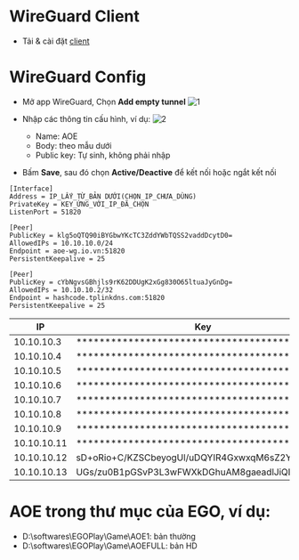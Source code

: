 # WireGuard Client
* Tải & cài đặt [client](https://download.wireguard.com/windows-client/wireguard-installer.exe) 

# WireGuard Config
* Mở app WireGuard, Chọn **Add empty tunnel**
  ![1](https://github.com/user-attachments/assets/d66d580d-a924-4d6a-8a4c-599b9d36d049)

* Nhập các thông tin cấu hình, ví dụ:
  ![2](https://github.com/user-attachments/assets/a60fe9cc-1fbd-4d34-b3ba-6b5bff7e2041)

  * Name: AOE
  * Body: theo mẫu dưới
  * Public key: Tự sinh, không phải nhập

* Bấm **Save**, sau đó chọn **Active/Deactive** để kết nối hoặc ngắt kết nối

```Properties
[Interface]
Address = IP_LẤY_TỪ_BẢN DƯỚI(CHỌN_IP_CHƯA_DÙNG)
PrivateKey = KEY_ỨNG_VỚI_IP_ĐÃ_CHỌN
ListenPort = 51820

[Peer]
PublicKey = klg5oQTQ90iBYGbwYKcTC3ZddYWbTQSS2vaddDcytD0=
AllowedIPs = 10.10.10.0/24
Endpoint = aoe-wg.io.vn:51820
PersistentKeepalive = 25

[Peer]
PublicKey = cYbNgvsGBhjls9rK62DDUgK2xGg830O65ltuaJyGnDg=
AllowedIPs = 10.10.10.2/32
Endpoint = hashcode.tplinkdns.com:51820
PersistentKeepalive = 25
```

| IP         | Key                                          | Đã dùng    |
| ---------- | -------------------------------------------- | ---------- |
| 10.10.10.3  | ******************************************** | XienXien   |
| 10.10.10.4  | ******************************************** | Thuyết     |
| 10.10.10.5  | ******************************************** | M3P        |
| 10.10.10.6  | ******************************************** | RO         |
| 10.10.10.7  | ******************************************** | JT         |
| 10.10.10.8  | ******************************************** | JAMES      |
| 10.10.10.9  | ******************************************** | Khá        |
| 10.10.10.11 | ******************************************** | NhungVC    |
| 10.10.10.12 | sD+oRio+C/KZSCbeyogUl/uDQYIR4GxwxqM6sZ2YEmU= |            |
| 10.10.10.13 | UGs/zu0B1pGSvP3L3wFWXkDGhuAM8gaeadlJiQLEo0w= |            |

# AOE trong thư mục của EGO, ví dụ:
* D:\softwares\EGOPlay\Game\AOE1: bản thường
* D:\softwares\EGOPlay\Game\AOEFULL: bản HD
